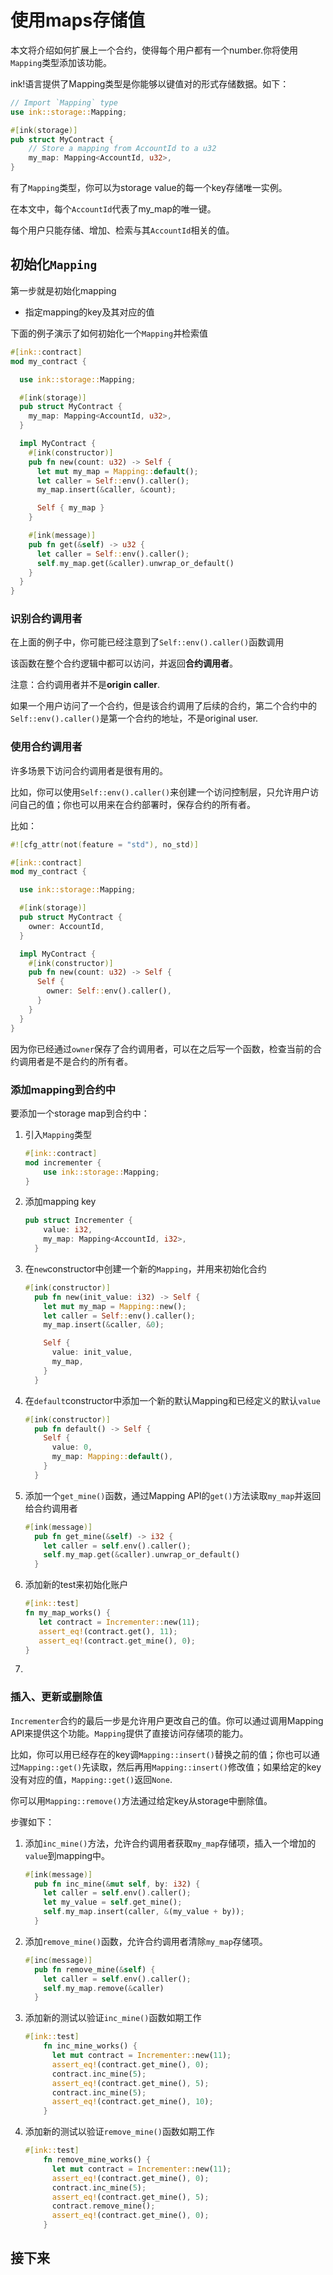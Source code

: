 # 使用maps存储值

本文将介绍如何扩展上一个合约，使得每个用户都有一个number.你将使用`Mapping`类型添加该功能。

ink!语言提供了Mapping类型是你能够以键值对的形式存储数据。如下：

```rust
// Import `Mapping` type
use ink::storage::Mapping;

#[ink(storage)]
pub struct MyContract {
    // Store a mapping from AccountId to a u32
    my_map: Mapping<AccountId, u32>,
}
```

有了`Mapping`类型，你可以为storage value的每一个key存储唯一实例。

在本文中，每个`AccountId`代表了my_map的唯一键。

每个用户只能存储、增加、检索与其`AccountId`相关的值。

## 初始化`Mapping`

第一步就是初始化mapping

- 指定mapping的key及其对应的值

下面的例子演示了如何初始化一个`Mapping`并检索值

```rust
#[ink::contract]
mod my_contract {

  use ink::storage::Mapping;

  #[ink(storage)]
  pub struct MyContract {
    my_map: Mapping<AccountId, u32>,
  }

  impl MyContract {
    #[ink(constructor)]
    pub fn new(count: u32) -> Self {
      let mut my_map = Mapping::default();
      let caller = Self::env().caller();
      my_map.insert(&caller, &count);

      Self { my_map }
    }

    #[ink(message)]
    pub fn get(&self) -> u32 {
      let caller = Self::env().caller();
      self.my_map.get(&caller).unwrap_or_default()
    }
  }
}
```

### 识别合约调用者

在上面的例子中，你可能已经注意到了`Self::env().caller()`函数调用

该函数在整个合约逻辑中都可以访问，并返回**合约调用者**。

注意：合约调用者并不是**origin caller**.

如果一个用户访问了一个合约，但是该合约调用了后续的合约，第二个合约中的`Self::env().caller()`是第一个合约的地址，不是original user.

### 使用合约调用者

许多场景下访问合约调用者是很有用的。

比如，你可以使用`Self::env().caller()`来创建一个访问控制层，只允许用户访问自己的值；你也可以用来在合约部署时，保存合约的所有者。

比如：

```rust
#![cfg_attr(not(feature = "std"), no_std)]

#[ink::contract]
mod my_contract {

  use ink::storage::Mapping;

  #[ink(storage)]
  pub struct MyContract {
    owner: AccountId,
  }

  impl MyContract {
    #[ink(constructor)]
    pub fn new(count: u32) -> Self {
      Self {
        owner: Self::env().caller(),
      }      
    }
  }
}
```

因为你已经通过`owner`保存了合约调用者，可以在之后写一个函数，检查当前的合约调用者是不是合约的所有者。

### 添加mapping到合约中

要添加一个storage map到合约中：

1. 引入`Mapping`类型
   
   ```rust
   #[ink::contract]
   mod incrementer {
       use ink::storage::Mapping;
   }
   ```

2. 添加mapping key
   
   ```rust
   pub struct Incrementer {
       value: i32,
       my_map: Mapping<AccountId, i32>,
     }
   ```

3. 在`new`constructor中创建一个新的`Mapping`，并用来初始化合约
   
   ```rust
   #[ink(constructor)]
     pub fn new(init_value: i32) -> Self {
       let mut my_map = Mapping::new();
       let caller = Self::env().caller();
       my_map.insert(&caller, &0);
   
       Self {
         value: init_value,
         my_map,
       }
     }
   ```

4. 在`default`constructor中添加一个新的默认Mapping和已经定义的默认`value`
   
   ```rust
   #[ink(constructor)]
     pub fn default() -> Self {
       Self {
         value: 0,
         my_map: Mapping::default(),
       }
     }
   ```

5. 添加一个`get_mine()`函数，通过Mapping API的`get()`方法读取`my_map`并返回给合约调用者
   
   ```rust
   #[ink(message)]
     pub fn get_mine(&self) -> i32 {
       let caller = self.env().caller();
       self.my_map.get(&caller).unwrap_or_default()
     }
   ```

6. 添加新的test来初始化账户
   
   ```rust
   #[ink::test]
   fn my_map_works() {
      let contract = Incrementer::new(11);
      assert_eq!(contract.get(), 11);
      assert_eq!(contract.get_mine(), 0);
   }
   ```

7. 
   

### 插入、更新或删除值

`Incrementer`合约的最后一步是允许用户更改自己的值。你可以通过调用Mapping API来提供这个功能。`Mapping`提供了直接访问存储项的能力。

比如，你可以用已经存在的key调`Mapping::insert()`替换之前的值；你也可以通过`Mapping::get()`先读取，然后再用`Mapping::insert()`修改值；如果给定的key没有对应的值，`Mapping::get()`返回`None`.

你可以用`Mapping::remove()`方法通过给定key从storage中删除值。

步骤如下：

1. 添加`inc_mine()`方法，允许合约调用者获取`my_map`存储项，插入一个增加的`value`到mapping中。
   
   ```rust
   #[ink(message)]
     pub fn inc_mine(&mut self, by: i32) {
       let caller = self.env().caller();
       let my_value = self.get_mine();
       self.my_map.insert(caller, &(my_value + by));
     }
   ```

2. 添加`remove_mine()`函数，允许合约调用者清除`my_map`存储项。
   
   ```rust
   #[inc(message)]
     pub fn remove_mine(&self) {
       let caller = self.env().caller();
       self.my_map.remove(&caller)
     }
   ```

3. 添加新的测试以验证`inc_mine()`函数如期工作
   
   ```rust
   #[ink::test]
       fn inc_mine_works() {
         let mut contract = Incrementer::new(11);
         assert_eq!(contract.get_mine(), 0);
         contract.inc_mine(5);
         assert_eq!(contract.get_mine(), 5);
         contract.inc_mine(5);
         assert_eq!(contract.get_mine(), 10);
       }
   ```

4. 添加新的测试以验证`remove_mine()`函数如期工作
   
   ```rust
   #[ink::test]
       fn remove_mine_works() {
         let mut contract = Incrementer::new(11);
         assert_eq!(contract.get_mine(), 0);
         contract.inc_mine(5);
         assert_eq!(contract.get_mine(), 5);
         contract.remove_mine();
         assert_eq!(contract.get_mine(), 0);
       }
   ```

## 接下来





